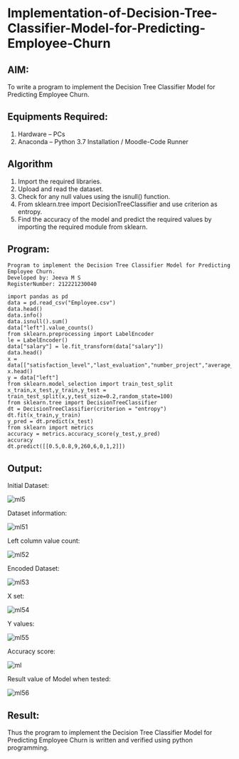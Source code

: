 # Implementation-of-Decision-Tree-Classifier-Model-for-Predicting-Employee-Churn

## AIM:
To write a program to implement the Decision Tree Classifier Model for Predicting Employee Churn.

## Equipments Required:
1. Hardware – PCs
2. Anaconda – Python 3.7 Installation / Moodle-Code Runner

## Algorithm
1. Import the required libraries.
2. Upload and read the dataset.
3. Check for any null values using the isnull() function.
4. From sklearn.tree import DecisionTreeClassifier and use criterion as entropy.
5. Find the accuracy of the model and predict the required values by importing the required module from sklearn. 

## Program:
```
Program to implement the Decision Tree Classifier Model for Predicting Employee Churn.
Developed by: Jeeva M S
RegisterNumber: 212221230040
```
```
import pandas as pd
data = pd.read_csv("Employee.csv")
data.head()
data.info()
data.isnull().sum()
data["left"].value_counts()
from sklearn.preprocessing import LabelEncoder
le = LabelEncoder()
data["salary"] = le.fit_transform(data["salary"])
data.head()
x = data[["satisfaction_level","last_evaluation","number_project","average_montly_hours","time_spend_company","Work_accident","promotion_last_5years","salary"]]
x.head()
y = data["left"]
from sklearn.model_selection import train_test_split
x_train,x_test,y_train,y_test = train_test_split(x,y,test_size=0.2,random_state=100)
from sklearn.tree import DecisionTreeClassifier
dt = DecisionTreeClassifier(criterion = "entropy")
dt.fit(x_train,y_train)
y_pred = dt.predict(x_test)
from sklearn import metrics
accuracy = metrics.accuracy_score(y_test,y_pred)
accuracy
dt.predict([[0.5,0.8,9,260,6,0,1,2]])
```

## Output:

Initial Dataset:

![ml5](https://user-images.githubusercontent.com/93427345/174268804-73804cb8-c5fa-46cd-ac82-11ba9868b984.PNG)

Dataset information:

![ml51](https://user-images.githubusercontent.com/93427345/174268854-9fa6865d-93ba-4ded-b042-3e8ce5b903f4.PNG)

Left column value count:

![ml52](https://user-images.githubusercontent.com/93427345/174268895-d3df1678-2955-47bf-a895-0e6ff4e34ceb.PNG)

Encoded Dataset:

![ml53](https://user-images.githubusercontent.com/93427345/174268919-d2f48fc5-6988-4e56-b0cb-7bdfcf1745a9.PNG)

X set:

![ml54](https://user-images.githubusercontent.com/93427345/174268983-0c7e6bd0-5bd2-440d-84a5-8def5126921d.PNG)

Y values:

![ml55](https://user-images.githubusercontent.com/93427345/174269004-ef08308d-c2e2-4d4c-b5b2-824801528021.PNG)

Accuracy score:

![ml](https://user-images.githubusercontent.com/93427345/174269041-0150acb4-b614-4ded-b46b-358361e144bb.PNG)

Result value of Model when tested:

![ml56](https://user-images.githubusercontent.com/93427345/174269689-45ac8114-0150-4b8c-b3ee-7e57e2623969.PNG)

## Result:
Thus the program to implement the  Decision Tree Classifier Model for Predicting Employee Churn is written and verified using python programming.
